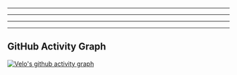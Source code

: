 _________________________________________________________________________________________________________________________
_________________________________________________________________________________________________________________________
_________________________________________________________________________________________________________________________
_________________________________________________________________________________________________________________________

## GitHub Activity Graph

[![Velo's github activity graph](https://github-readme-activity-graph.vercel.app/graph?username=Velo&bg_color=0d1117&color=ffffff&line=7D3BC3&point=7D3BC3&area=true&hide_border=true )](https://github.com/ashutosh00710/github-readme-activity-graph )
